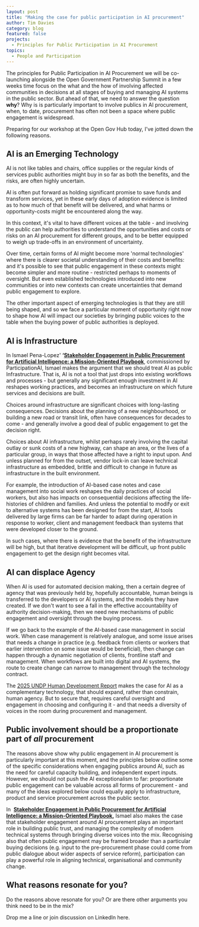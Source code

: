 ```yaml
---
layout: post
title: "Making the case for public participation in AI procurement"
author: Tim Davies
category: blog
featured: false
projects:
  - Principles for Public Participation in AI Procurement
topics:
  - People and Participation
---
```


The principles for Public Participation in AI Procurement we will be co-launching alongside the Open Government Partnership Summit in a few weeks time focus on the what and the how of involving affected communities in decisions at all stages of buying and managing AI systems in the public sector. But ahead of that, we need to answer the question **why**? Why is is particularly important to involve publics in AI procurement, when, to date, procurement has often not been a space where public engagement is widespread. 

Preparing for our workshop at the Open Gov Hub today, I've jotted down the following reasons.

## AI is an Emerging Technology 

AI is not like tables and chairs, office supplies or the regular kinds of services public authorities might buy in so far as both the benefits, and the risks, are often highly uncertain. 

AI is often put forward as holding significant promise to save funds and transform services, yet in these early days of adoption evidence is limited as to how much of that benefit will be delivered, and what harms or opportunity-costs might be encountered along the way.
 
In this context, it's vital to have different voices at the table - and involving the public can help authorities to understand the opportunities and costs or risks on an AI procurement for different groups, and to be better equipped to weigh up trade-offs in an environment of uncertainty. 

Over time, certain forms of AI might become more 'normal technologies' where there is clearer societal understanding of their costs and benefits: and it's possible to see that public engagement in these contexts might become simpler and more routine - restricted perhaps to moments of oversight. But even established technologies introduced into new communities or into new contexts can create uncertainties that demand public engagement to explore. 

The other important aspect of emerging technologies is that they are still being shaped, and so we face a particular moment of opportunity right now to shape how AI will impact our societies by bringing public voices to the table when the buying power of public authorities is deployed. 

## AI is Infrastructure

In Ismael Pena-Lopez' **‘[Stakeholder Engagement in Public Procurement for Artificial Intelligence: a Mission-Oriented Playbook](https://drive.google.com/file/d/1IRJv08KAVJZcQip7Ves1iY2vJFNr5b_5/view?usp=drive_link)**, commissioned by ParticipationAI, Ismael makes the argument that we should treat AI as public Infrastructure. That is, AI is not a tool that just drops into existing workflows and processes - but generally any significant enough investment in AI reshapes working practices, and becomes an infrastructure on which future services and decisions are built. 

Choices around infrastructure are significant choices with long-lasting consequences. Decisions about the planning of a new neighbourhood, or building a new road or transit link, often have consequences for decades to come - and generally involve a good deal of public engagement to get the decision right. 

Choices about AI infrastructure, whilst perhaps rarely involving the capital outlay or sunk costs of a new highway, can shape an area, or the lives of a particular group, in ways that those affected have a right to input upon. And unless planned for from the outset, vendor lock-in can leave technical infrastructure as embedded, brittle and difficult to change in future as infrastructure in the built environment. 

For example, the introduction of AI-based case notes and case management into social work reshapes the daily practices of social workers, but also has impacts on consequential decisions affecting the life-histories of children and families. And unless the potential to modify or exit to alternative systems has been designed for from the start, AI tools delivered by large firms can be far harder to adapt during operation in response to worker, client and management feedback than systems that were developed closer to the ground. 

In such cases, where there is evidence that the benefit of the infrastructure will be high, but that iterative development will be difficult, up front public engagement to get the design right becomes vital. 

## AI can displace Agency

When AI is used for automated decision making, then a certain degree of agency that was previously held by, hopefully accountable, human beings is transferred to the developers or AI systems, and the models they have created. If we don't want to see a fall in the effective accountability of authority decision-making, then we need new mechanisms of public engagement and oversight through the buying process. 

If we go back to the example of the AI-based case management in social work. When case management is relatively analogue, and some issue arises that needs a change in practice (e.g. feedback from clients or workers that earlier intervention on some issue would be beneficial), then change can happen through a dynamic negotiation of clients, frontline staff and management. When workflows are built into digital and AI systems, the route to create change can narrow to management through the technology contract. 
	
The [2025 UNDP Human Development Report](https://hdr.undp.org/content/human-development-report-2025) makes the case for AI as a complementary technology, that should expand, rather than constrain, human agency. But to secure that, requires careful oversight and engagement in choosing and configuring it - and that needs a diversity of voices in the room during procurement and management. 

## Public involvement should be a proportionate part of *all* procurement

The reasons above show why public engagement in AI procurement is particularly important at this moment, and the principles below outline some of the specific considerations when engaging publics around AI, such as the need for careful capacity building, and independent expert inputs. However, we should not push the AI exceptionalism to far: proportionate public engagement can be valuable across all forms of procurement - and many of the ideas explored below could equally apply to infrastructure, product and service procurement across the public sector. 

In  **[Stakeholder Engagement in Public Procurement for Artificial Intelligence: a Mission-Oriented Playbook](https://drive.google.com/file/d/1IRJv08KAVJZcQip7Ves1iY2vJFNr5b_5/view?usp=drive_link),** Ismael also makes the case that stakeholder engagement around AI procurement plays an important role in building public trust, and managing the complexity of modern technical systems through bringing diverse voices into the mix. Recognising also that often public engagement may be framed broader than a particular buying decisions (e.g. input to the pre-procurement phase could come from public dialogue about wider aspects of service reform), participation can play a powerful role in aligning technical, organisational and community change. 

## What reasons resonate for you?

Do the reasons above resonate for you? Or are there other arguments you think need to be in the mix?

Drop me a line or join discussion on LinkedIn here. 